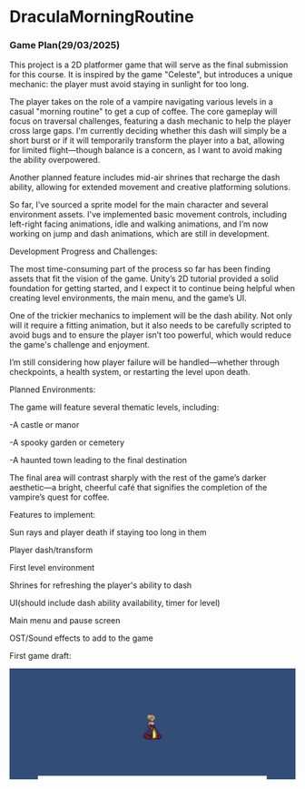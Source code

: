 # DraculaMorningRoutine

### Game Plan(29/03/2025)

This project is a 2D platformer game that will serve as the final submission for this course. It is inspired by the game "Celeste", but introduces a unique mechanic: the player must avoid staying in sunlight for too long.

The player takes on the role of a vampire navigating various levels in a casual "morning routine" to get a cup of coffee. The core gameplay will focus on traversal challenges, featuring a dash mechanic to help the player cross large gaps. I'm currently deciding whether this dash will simply be a short burst or if it will temporarily transform the player into a bat, allowing for limited flight—though balance is a concern, as I want to avoid making the ability overpowered.

Another planned feature includes mid-air shrines that recharge the dash ability, allowing for extended movement and creative platforming solutions.

So far, I’ve sourced a sprite model for the main character and several environment assets. I've implemented basic movement controls, including left-right facing animations, idle and walking animations, and I’m now working on jump and dash animations, which are still in development.

Development Progress and Challenges:

The most time-consuming part of the process so far has been finding assets that fit the vision of the game. Unity’s 2D tutorial provided a solid foundation for getting started, and I expect it to continue being helpful when creating level environments, the main menu, and the game’s UI.

One of the trickier mechanics to implement will be the dash ability. Not only will it require a fitting animation, but it also needs to be carefully scripted to avoid bugs and to ensure the player isn’t too powerful, which would reduce the game's challenge and enjoyment.

I’m still considering how player failure will be handled—whether through checkpoints, a health system, or restarting the level upon death.

Planned Environments:

The game will feature several thematic levels, including:

-A castle or manor

-A spooky garden or cemetery

-A haunted town leading to the final destination

The final area will contrast sharply with the rest of the game’s darker aesthetic—a bright, cheerful café that signifies the completion of the vampire’s quest for coffee.



Features to implement:

Sun rays and player death if staying too long in them

Player dash/transform

First level environment

Shrines for refreshing the player's ability to dash

UI(should include dash ability availability, timer for level)

Main menu and pause screen

OST/Sound effects to add to the game


First game draft:

![Alt text](Images/FirstGameDraft.png)
